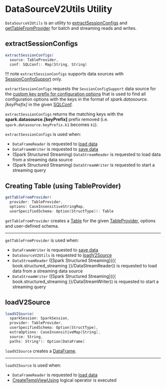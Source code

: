 # DataSourceV2Utils Utility

`DataSourceV2Utils` is an utility to [extractSessionConfigs](#extractSessionConfigs) and [getTableFromProvider](#getTableFromProvider) for batch and streaming reads and writes.

## <span id="extractSessionConfigs"> extractSessionConfigs

```scala
extractSessionConfigs(
  source: TableProvider,
  conf: SQLConf): Map[String, String]
```

!!! note
    `extractSessionConfigs` supports data sources with [SessionConfigSupport](../connector/SessionConfigSupport.md) only.

`extractSessionConfigs` requests the `SessionConfigSupport` data source for the [custom key prefix for configuration options](../connector/SessionConfigSupport.md#keyPrefix) that is used to find all configuration options with the keys in the format of *spark.datasource.[keyPrefix]* in the given [SQLConf](../SQLConf.md#getAllConfs).

`extractSessionConfigs` returns the matching keys with the **spark.datasource.[keyPrefix]** prefix removed (i.e. `spark.datasource.keyPrefix.k1` becomes `k1`).

`extractSessionConfigs` is used when:

* `DataFrameReader` is requested to [load data](../DataFrameReader.md#load)
* `DataFrameWriter` is requested to [save data](../DataFrameWriter.md#save)
* (Spark Structured Streaming) `DataStreamReader` is requested to load data from a streaming data source
* (Spark Structured Streaming) `DataStreamWriter` is requested to start a streaming query

## <span id="getTableFromProvider"> Creating Table (using TableProvider)

```scala
getTableFromProvider(
  provider: TableProvider,
  options: CaseInsensitiveStringMap,
  userSpecifiedSchema: Option[StructType]): Table
```

`getTableFromProvider` creates a [Table](../connector/Table.md) for the given [TableProvider](../connector/TableProvider.md), options and user-defined schema.

---

`getTableFromProvider` is used when:

* `DataFrameWriter` is requested to [save data](../DataFrameWriter.md#save)
* `DataSourceV2Utils` is requested to [loadV2Source](#loadV2Source)
* `DataStreamReader` ([Spark Structured Streaming]({{ book.structured_streaming }}/DataStreamReader)) is requested to load data from a streaming data source
* `DataStreamWriter` ([Spark Structured Streaming]({{ book.structured_streaming }}/DataStreamWriter)) is requested to start a streaming query

## <span id="loadV2Source"> loadV2Source

```scala
loadV2Source(
  sparkSession: SparkSession,
  provider: TableProvider,
  userSpecifiedSchema: Option[StructType],
  extraOptions: CaseInsensitiveMap[String],
  source: String,
  paths: String*): Option[DataFrame]
```

`loadV2Source` creates a [DataFrame](../DataFrame.md).

---

`loadV2Source` is used when:

* `DataFrameReader` is requested to [load data](../DataFrameReader.md#load)
* [CreateTempViewUsing](../logical-operators/CreateTempViewUsing.md) logical operator is executed
